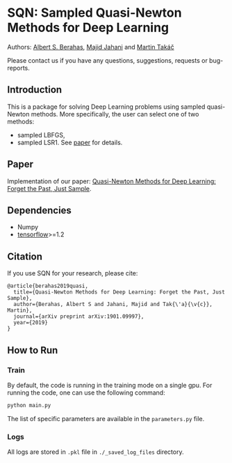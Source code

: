 # SQN: Sampled Quasi-Newton Methods for Deep Learning

Authors: [Albert S. Berahas](https://sites.google.com/a/u.northwestern.edu/albertsberahas/home), [Majid Jahani](http://coral.ise.lehigh.edu/maj316/) and [Martin Takáč](http://mtakac.com/)

Please contact us if you have any questions, suggestions, requests or bug-reports.

## Introduction
This is a package for solving Deep Learning problems using sampled quasi-Newton methods. More specifically, the user can select one of two methods:
- sampled LBFGS,
- sampled LSR1.
See [paper](https://arxiv.org/abs/1901.09997) for details.

## Paper
Implementation of our paper: [Quasi-Newton Methods for Deep Learning: Forget the Past, Just Sample](https://arxiv.org/abs/1901.09997). 


## Dependencies
* Numpy
* [tensorflow](https://www.tensorflow.org/)>=1.2

## Citation
If you use SQN for your research, please cite:

```
@article{berahas2019quasi,
  title={Quasi-Newton Methods for Deep Learning: Forget the Past, Just Sample},
  author={Berahas, Albert S and Jahani, Majid and Tak{\'a}{\v{c}}, Martin},
  journal={arXiv preprint arXiv:1901.09997},
  year={2019}
}
```


## How to Run
### Train
By default, the code is running in the training mode on a single gpu. For running the code, one can use the following command:
```bash
python main.py
```


The list of specific parameters are available in the ``parameters.py`` file.


### Logs
All logs are stored in ``.pkl`` file in ``./_saved_log_files`` directory.
